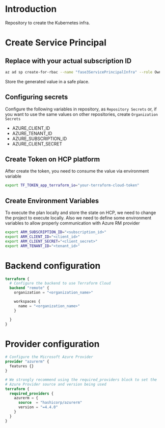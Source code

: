 # Introduction
Repository to create the Kubernetes infra.

# Create Service Principal
## Replace with your actual subscription ID

```bash
az ad sp create-for-rbac --name "fase3ServicePrincipalInfra" --role Owner --scopes /subscriptions/5359dabe-cccb-424a-b43f-f1b7ec544dc1
```

Store the generated value in a safe place.

## Configuring secrets
Configure the following variables in repository, as `Repository Secrets` or, if you want to use the same values on other repositories, create `Organization Secrets`

- AZURE_CLIENT_ID
- AZURE_TENANT_ID
- AZURE_SUBSCRIPTION_ID
- AZURE_CLIENT_SECRET

## Create Token on HCP platform

After create the token, you need to consume the value via environment variable

```bash
export TF_TOKEN_app_terraform_io="your-terraform-cloud-token"
```
## Create Environment Variables

To execute the plan locally and store the state on HCP, we need to change the project to execute locally. Also we need to define some environment variables to allow properly communication with Azure RM provider

```bash
export ARM_SUBSCRIPTION_ID="<subscription_id>"
export ARM_CLIENT_ID="<client_id>"
export ARM_CLIENT_SECRET="<client_secret>"
export ARM_TENANT_ID="<tenant_id>"
```

# Backend configuration

```tf
terraform {
  # Configure the backend to use Terraform Cloud
  backend "remote" {
    organization = "<organization_name>"

    workspaces {
      name = "<organization_name>"
    }

  }
}
```

# Provider configuration
```tf
# Configure the Microsoft Azure Provider
provider "azurerm" {
  features {}
}

# We strongly recommend using the required_providers block to set the
# Azure Provider source and version being used
terraform {
  required_providers {
    azurerm = {
      source  = "hashicorp/azurerm"
      version = "=4.4.0"
    }
  }
}
```